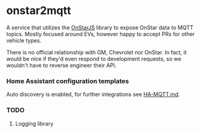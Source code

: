 # onstar2mqtt
A service that utilizes the [OnStarJS](https://github.com/samrum/OnStarJS) library to expose OnStar data to MQTT topics. Mostly focused around EVs, however happy to accept PRs for other vehicle types.

There is no official relationship with GM, Chevrolet nor OnStar. In fact, it would be nice if they'd even respond to development requests, so we wouldn't have to reverse engineer their API.
### Home Assistant configuration templates
Auto discovery is enabled, for further integrations see [HA-MQTT.md](HA-MQTT.md).

### TODO
1. Logging library
